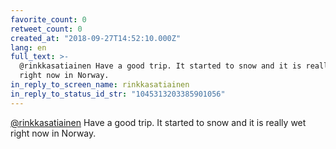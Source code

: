 ```yaml
---
favorite_count: 0
retweet_count: 0
created_at: "2018-09-27T14:52:10.000Z"
lang: en
full_text: >-
  @rinkkasatiainen Have a good trip. It started to snow and it is really wet
  right now in Norway.
in_reply_to_screen_name: rinkkasatiainen
in_reply_to_status_id_str: "1045313203385901056"
---
```


[@rinkkasatiainen](https://twitter.com/rinkkasatiainen) Have a good trip. It
started to snow and it is really wet right now in Norway.
